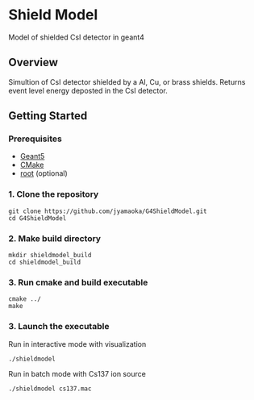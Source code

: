# Shield Model
Model of shielded CsI detector in geant4 


## Overview
Simultion of CsI detector shielded by a Al, Cu, or brass shields.  Returns event level energy deposted in the CsI detector.

## Getting Started

### Prerequisites
- [Geant5](https://github.com/Geant4/geant4) 
- [CMake](https://cmake.org/)
- [root](https://root.cern.ch/) (optional)

### 1. Clone the repository

```shell
git clone https://github.com/jyamaoka/G4ShieldModel.git
cd G4ShieldModel
```

### 2. Make build directory

```shell
mkdir shieldmodel_build
cd shieldmodel_build
```

### 3. Run cmake and build executable

```shell
cmake ../
make
```

### 3. Launch the executable

Run in interactive mode with visualization
```shell
./shieldmodel
```

Run in batch mode with Cs137 ion source
```shell
./shieldmodel cs137.mac
```
